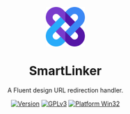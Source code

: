 <p align="center">
  <img width="18%" align="center" src="https://github.com/theFASTER-UNiTY/SmartLinker/blob/master/resources/images/icons/png/icon.png?raw=true" alt="logo">
</p>
  <h1 align="center">
  SmartLinker
</h1>
<p align="center">
  A Fluent design URL redirection handler.
</p>

<div align="center">

[![Version](https://img.shields.io/badge/Version-1.0.0-orange)]()
[![GPLv3](https://img.shields.io/badge/License-GPLv3-green)](LICENSE)
[![Platform Win32](https://img.shields.io/badge/Platform-Windows-blue)]()

</div>
